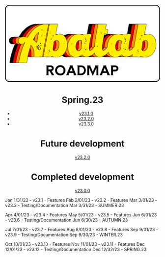 <div align="center">

<img src="../images/Logos/AbatabRoadmapLogo.png" alt="Abatab Roadmap" width="512">

<br>

<h2>

# Spring.23 

* [v23.1.0](ROADMAP-23.1.0.md)
* [v23.2.0](ROADMAP-23.2.0.md)
* [v23.3.0](ROADMAP-23.3.0.md)












# Future development

[v23.2.0](ROADMAP-23.2.0.md)

# Completed development

[v23.0.0](ROADMAP-23.0.0.md)

</h2>

</div>

Jan 1/31/23 - v23.1 - Features
Feb 2/01/23 - v23.2 - Features
Mar 3/01/23 - v23.3 - Testing/Documentation
Mar 3/31/23 - SUMMER.23

Apr 4/01/23 - v23.4 - Features
May 5/01/23 - v23.5 - Features
Jun 6/01/23 - v23.6 - Testing/Documentation
Jun 6/30/23 - AUTUMN.23

Jul 7/01/23 - v23.7 - Features
Aug 8/01/23 - v23.8 - Features
Sep 9/01/23 - v23.9 - Testing/Documentation
Sep 9/30/23 - WINTER.23

Oct 10/01/23 - v23.10 - Features
Nov 11/01/23 - v23.11 - Features
Dec 12/01/23 - v23.12 - Testing/Documentation
Dec 12/32/23 - SPRING.23
